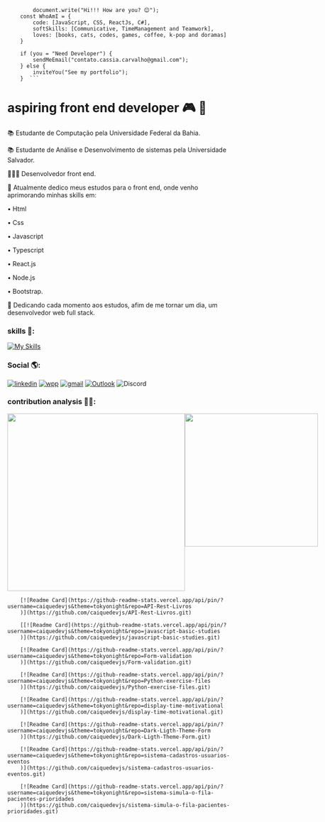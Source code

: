 <div>
        
            document.write("Hi!!! How are you? 😊");
        const WhoAmI = {
            code: [JavaScript, CSS, ReactJs, C#],
            softSkills: [Communicative, TimeManagement and Teamwork],
            loves: [books, cats, codes, games, coffee, k-pop and doramas]
        }
        
        if (you = "Need Developer") {
            sendMeEmail("contato.cassia.carvalho@gmail.com");
        } else {
            inviteYou("See my portfolio");
        }  ``` 
    
</div>


# aspiring front end developer 🎮 🚀 
📚  Estudante de Computação pela Universidade Federal da Bahia.


📚  Estudante de Análise e Desenvolvimento de sistemas pela Universidade Salvador.


👨🏽‍💻  Desenvolvedor front end.


🔭  Atualmente dedico meus estudos para o front end, onde venho aprimorando minhas 
    skills em:

•  Html

•  Css

•  Javascript

•  Typescript

•  React.js

•  Node.js 

•  Bootstrap.

🎯  Dedicando cada momento aos estudos, afim de me tornar um dia, um desenvolvedor web full stack.

### skills 🧩:
[![My Skills](https://skillicons.dev/icons?i=js,html,css,react,express,bootstrap,vue,webpack,python,nodejs,jest,linux,netlify,postman)](https://skillicons.dev)




###     Social 🌎:
[![linkedin](https://img.shields.io/badge/LinkedIn-0077B5?style=for-the-badge&logo=linkedin&logoColor=white)](https://www.linkedin.com/in/caique-menezes-491930214/)
[![wpp](https://img.shields.io/badge/WhatsApp-25D366?style=for-the-badge&logo=whatsapp&logoColor=white)](https://wa.me/5571988372142)
[![gmail](https://img.shields.io/badge/Gmail-D14836?style=for-the-badge&logo=gmail&logoColor=white)](mailto:caiqueznk@gmail.com)
[![Outlook](https://img.shields.io/badge/Microsoft_Outlook-0078D4?style=for-the-badge&logo=microsoft-outlook&logoColor=white)](mailto:caiquemenezes1@outlook.com)
![Discord](https://img.shields.io/badge/Discord-%235865F2.svg?style=for-the-badge&logo=discord&logoColor=white)

### contribution analysis 👨‍💻:
<div style="display:flex; justify-content: space-between;">
    <img src="https://github-readme-stats.vercel.app/api?username=caiquedevjs&show_icons=true&theme=tokyonight" width="400px" />
    <img src="https://github-readme-stats.vercel.app/api/top-langs/?username=caiquedevjs&layout=compact&theme=tokyonight" width="300px" />
</div>




<div style="display:flex; justify-content: space-between;">

        [![Readme Card](https://github-readme-stats.vercel.app/api/pin/?username=caiquedevjs&theme=tokyonight&repo=API-Rest-Livros
        )](https://github.com/caiquedevjs/API-Rest-Livros.git)  
        
        [[![Readme Card](https://github-readme-stats.vercel.app/api/pin/?username=caiquedevjs&theme=tokyonight&repo=javascript-basic-studies
        )](https://github.com/caiquedevjs/javascript-basic-studies.git)
        
        [![Readme Card](https://github-readme-stats.vercel.app/api/pin/?username=caiquedevjs&theme=tokyonight&repo=Form-validation
        )](https://github.com/caiquedevjs/Form-validation.git)
        
        [![Readme Card](https://github-readme-stats.vercel.app/api/pin/?username=caiquedevjs&theme=tokyonight&repo=Python-exercise-files
        )](https://github.com/caiquedevjs/Python-exercise-files.git)
        
        [![Readme Card](https://github-readme-stats.vercel.app/api/pin/?username=caiquedevjs&theme=tokyonight&repo=display-time-motivational
        )](https://github.com/caiquedevjs/display-time-motivational.git)
        
        [![Readme Card](https://github-readme-stats.vercel.app/api/pin/?username=caiquedevjs&theme=tokyonight&repo=Dark-Ligth-Theme-Form
        )](https://github.com/caiquedevjs/Dark-Ligth-Theme-Form.git)
        
        [![Readme Card](https://github-readme-stats.vercel.app/api/pin/?username=caiquedevjs&theme=tokyonight&repo=sistema-cadastros-usuarios-eventos
        )](https://github.com/caiquedevjs/sistema-cadastros-usuarios-eventos.git)
        
        [![Readme Card](https://github-readme-stats.vercel.app/api/pin/?username=caiquedevjs&theme=tokyonight&repo=sistema-simula-o-fila-pacientes-prioridades
        )](https://github.com/caiquedevjs/sistema-simula-o-fila-pacientes-prioridades.git)
</div>





